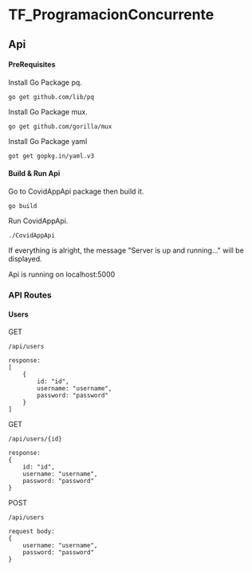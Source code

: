 # TF_ProgramacionConcurrente

## Api

#### PreRequisites

Install Go Package pq.

    go get github.com/lib/pq

Install Go Package mux.

    go get github.com/gorilla/mux

Install Go Package yaml

    got get gopkg.in/yaml.v3

#### Build & Run Api

Go to CovidAppApi package then build it.

    go build

Run CovidAppApi.

    ./CovidAppApi

If everything is alright, the message "Server is up and running..." will be displayed.

Api is running on localhost:5000

### API Routes

#### Users
GET

    /api/users

    response:
    [
        {
            id: "id",
            username: "username",
            password: "password"
        }
    ]

GET

    /api/users/{id}

    response:
    {
        id: "id",
        username: "username",
        password: "password"
    }

POST

    /api/users

    request body:
    {
        username: "username",
        password: "password"
    }    